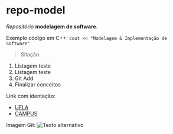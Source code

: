 # repo-model
*Repositório* **modelagem de software**.

Exemplo código em C++:
`cout << "Modelagem & Implementação de Software"`

> Sitação.
1. Listagem teste
2. Listagem teste
3. Git Add
4. Finalizar conceitos

Link com identação: 
* [UFLA](www.ufla.br)
* [CAMPUS](www.campusvirtual.ufla.br)

Imagem Git:
![Texto alternativo](https://encrypted-tbn0.gstatic.com/images?q=tbn:ANd9GcSe-cdPB7fpvhzDdUq-xvIBuK9rgBv6rPOYhqZGhZI&s)
